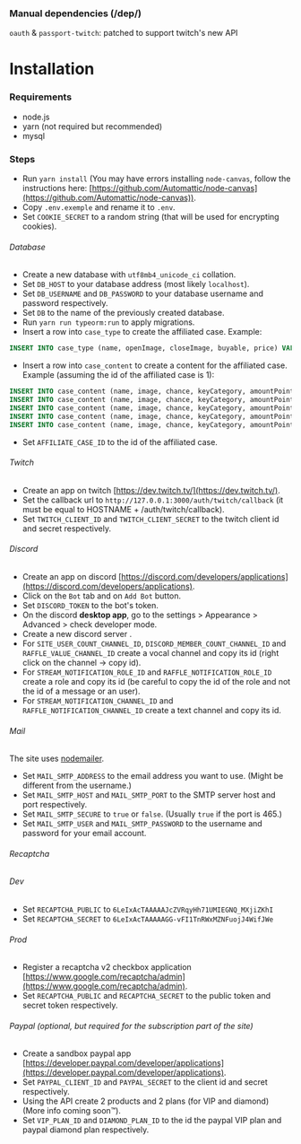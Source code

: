 ### Manual dependencies (/dep/)

`oauth` & `passport-twitch`: patched to support twitch's new API  

# Installation

### Requirements
* node.js
* yarn (not required but recommended)
* mysql

### Steps
* Run `yarn install` (You may have errors installing `node-canvas`, follow the instructions here: [https://github.com/Automattic/node-canvas](https://github.com/Automattic/node-canvas)).
* Copy `.env.exemple` and rename it to `.env`.
* Set `COOKIE_SECRET` to a random string (that will be used for encrypting cookies).
###### Database
* Create a new database with `utf8mb4_unicode_ci` collation.
* Set `DB_HOST` to your database address (most likely `localhost`).
* Set `DB_USERNAME` and `DB_PASSWORD` to your database username and password respectively.
* Set `DB` to the name of the previously created database.
* Run `yarn run typeorm:run` to apply migrations.
* Insert a row into `case_type` to create the affiliated case. Example: 
```SQL
INSERT INTO case_type (name, openImage, closeImage, buyable, price) VALUES ('affiliate', '/img/case/affiliate/open.png', '/img/case/affiliate/close.png', FALSE, 100);
```
* Insert a row into `case_content` to create a content for the affiliated case. Example (assuming the id of the affiliated case is 1):
```SQL
INSERT INTO case_content (name, image, chance, keyCategory, amountPoints, amountMeteores, caseTypeId) VALUES ('100', '/img/case/coin1.png', 200, NULL, 100, 0, 1);
INSERT INTO case_content (name, image, chance, keyCategory, amountPoints, amountMeteores, caseTypeId) VALUES ('500', '/img/case/coin2.png', 200, NULL, 500, 0, 1);
INSERT INTO case_content (name, image, chance, keyCategory, amountPoints, amountMeteores, caseTypeId) VALUES ('1000', '/img/case/coin3.png', 200, NULL, 1000, 0, 1);
INSERT INTO case_content (name, image, chance, keyCategory, amountPoints, amountMeteores, caseTypeId) VALUES ('2000', '/img/case/coin4.png', 200, NULL, 2000, 0, 1);
INSERT INTO case_content (name, image, chance, keyCategory, amountPoints, amountMeteores, caseTypeId) VALUES ('Clé steam', '/img/case/coin4.png', 200, 'random', 0, 0, 1);
```
* Set `AFFILIATE_CASE_ID` to the id of the affiliated case.
###### Twitch
* Create an app on twitch [https://dev.twitch.tv/](https://dev.twitch.tv/).
* Set the callback url to `http://127.0.0.1:3000/auth/twitch/callback` (it must be equal to HOSTNAME + /auth/twitch/callback).
* Set `TWITCH_CLIENT_ID` and `TWITCH_CLIENT_SECRET` to the twitch client id and secret respectively.
###### Discord
* Create an app on discord [https://discord.com/developers/applications](https://discord.com/developers/applications).
* Click on the `Bot` tab and on `Add Bot` button.
* Set `DISCORD_TOKEN` to the bot's token.
* On the discord **desktop app**, go to the settings > Appearance > Advanced > check developer mode.
* Create a new discord server .
* For `SITE_USER_COUNT_CHANNEL_ID`, `DISCORD_MEMBER_COUNT_CHANNEL_ID` and `RAFFLE_VALUE_CHANNEL_ID` create a vocal channel and copy its id (right click on the channel -> copy id).
* For `STREAM_NOTIFICATION_ROLE_ID` and `RAFFLE_NOTIFICATION_ROLE_ID` create a role and copy its id  (be careful to copy the id of the role and not the id of a message or an user).
* For `STREAM_NOTIFICATION_CHANNEL_ID` and `RAFFLE_NOTIFICATION_CHANNEL_ID` create a text channel and copy its id.
###### Mail
The site uses [nodemailer](https://nodemailer.com/about/).  
* Set `MAIL_SMTP_ADDRESS` to the email address you want to use. (Might be different from the username.)
* Set `MAIL_SMTP_HOST` and `MAIL_SMTP_PORT` to the SMTP server host and port respectively.
* Set `MAIL_SMTP_SECURE` to `true` or `false`. (Usually `true` if the port is 465.)
* Set `MAIL_SMTP_USER` and `MAIL_SMTP_PASSWORD` to the username and password for your email account.
###### Recaptcha
###### Dev
* Set `RECAPTCHA_PUBLIC` to `6LeIxAcTAAAAAJcZVRqyHh71UMIEGNQ_MXjiZKhI`
* Set `RECAPTCHA_SECRET` to `6LeIxAcTAAAAAGG-vFI1TnRWxMZNFuojJ4WifJWe`
###### Prod
* Register a recaptcha v2 checkbox application [https://www.google.com/recaptcha/admin](https://www.google.com/recaptcha/admin).
* Set `RECAPTCHA_PUBLIC` and `RECAPTCHA_SECRET` to the public token and secret token respectively.
###### Paypal (optional, but required for the subscription part of the site)
* Create a sandbox paypal app [https://developer.paypal.com/developer/applications](https://developer.paypal.com/developer/applications).
* Set `PAYPAL_CLIENT_ID` and `PAYPAL_SECRET` to the client id and secret respectively.
* Using the API create 2 products and 2 plans (for VIP and diamond) (More info coming soon™). 
* Set `VIP_PLAN_ID` and `DIAMOND_PLAN_ID` to the id the paypal VIP plan and paypal diamond plan respectively.
       
     

